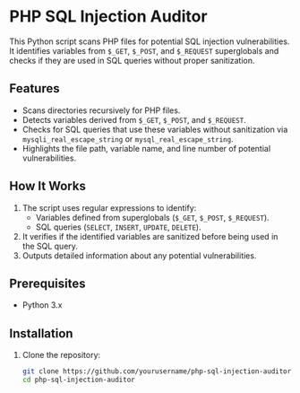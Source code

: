 # PHP SQL Injection Auditor

This Python script scans PHP files for potential SQL injection vulnerabilities. It identifies variables from `$_GET`, `$_POST`, and `$_REQUEST` superglobals and checks if they are used in SQL queries without proper sanitization.

## Features
- Scans directories recursively for PHP files.
- Detects variables derived from `$_GET`, `$_POST`, and `$_REQUEST`.
- Checks for SQL queries that use these variables without sanitization via `mysqli_real_escape_string` or `mysql_real_escape_string`.
- Highlights the file path, variable name, and line number of potential vulnerabilities.

## How It Works
1. The script uses regular expressions to identify:
   - Variables defined from superglobals (`$_GET`, `$_POST`, `$_REQUEST`).
   - SQL queries (`SELECT`, `INSERT`, `UPDATE`, `DELETE`).
2. It verifies if the identified variables are sanitized before being used in the SQL query.
3. Outputs detailed information about any potential vulnerabilities.

## Prerequisites
- Python 3.x

## Installation
1. Clone the repository:
   ```bash
   git clone https://github.com/yourusername/php-sql-injection-auditor.git
   cd php-sql-injection-auditor
